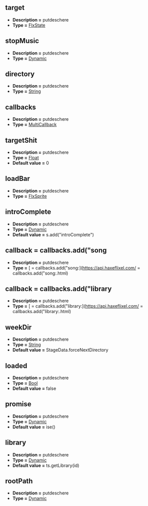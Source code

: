 ## target
* **Description =** putdeschere
* **Type =** [FlxState](https://api.haxeflixel.com/flixel/FlxState.html)

## stopMusic
* **Description =** putdeschere
* **Type =** [Dynamic](https://api.haxeflixel.com/Dynamic.html)

## directory
* **Description =** putdeschere
* **Type =** [String](https://api.haxeflixel.com/String.html)

## callbacks
* **Description =** putdeschere
* **Type =** [MultiCallback](https://api.haxeflixel.com/MultiCallback.html)

## targetShit
* **Description =** putdeschere
* **Type =** [Float](https://api.haxeflixel.com/Float.html)
* **Default value =** 0

## loadBar
* **Description =** putdeschere
* **Type =** [FlxSprite](https://api.haxeflixel.com/flixel/FlxSprite.html)

## introComplete
* **Description =** putdeschere
* **Type =** [Dynamic](https://api.haxeflixel.com/Dynamic.html)
* **Default value =** s.add("introComplete")

## callback = callbacks.add("song
* **Description =** putdeschere
* **Type =** [ = callbacks.add("song:](https://api.haxeflixel.com/ = callbacks.add("song:.html)

## callback = callbacks.add("library
* **Description =** putdeschere
* **Type =** [ = callbacks.add("library:](https://api.haxeflixel.com/ = callbacks.add("library:.html)

## weekDir
* **Description =** putdeschere
* **Type =** [String](https://api.haxeflixel.com/String.html)
* **Default value =** StageData.forceNextDirectory

## loaded
* **Description =** putdeschere
* **Type =** [Bool](https://api.haxeflixel.com/Bool.html)
* **Default value =** false

## promise
* **Description =** putdeschere
* **Type =** [Dynamic](https://api.haxeflixel.com/Dynamic.html)
* **Default value =** ise<AssetLibrary>()

## library
* **Description =** putdeschere
* **Type =** [Dynamic](https://api.haxeflixel.com/Dynamic.html)
* **Default value =** ts.getLibrary(id)

## rootPath
* **Description =** putdeschere
* **Type =** [Dynamic](https://api.haxeflixel.com/Dynamic.html)

